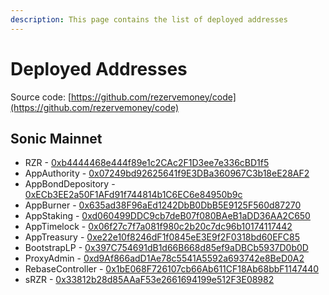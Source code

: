 ```yaml
---
description: This page contains the list of deployed addresses
---
```


# Deployed Addresses

Source code: [https://github.com/rezervemoney/code](https://github.com/rezervemoney/code)

## Sonic Mainnet

- RZR - [0xb4444468e444f89e1c2CAc2F1D3ee7e336cBD1f5](https://sonicscan.org/address/0xb4444468e444f89e1c2CAc2F1D3ee7e336cBD1f5)
- AppAuthority - [0x07249bd92625641f9E3DBa360967C3b18eE28AF2](https://sonicscan.org/address/0x07249bd92625641f9E3DBa360967C3b18eE28AF2)
- AppBondDepository - [0xECb3EE2a50F1AFd91f744814b1C6EC6e84950b9c](https://sonicscan.org/address/0xECb3EE2a50F1AFd91f744814b1C6EC6e84950b9c#readProxyContract)
- AppBurner - [0x635ad38F96aEd1242DbB0DbB5E9125F560d87270](https://sonicscan.org/address/0x635ad38F96aEd1242DbB0DbB5E9125F560d87270)
- AppStaking - [0xd060499DDC9cb7deB07f080BAeB1aDD36AA2C650](https://sonicscan.org/address/0xd060499DDC9cb7deB07f080BAeB1aDD36AA2C650)
- AppTimelock - [0x06f27c7f7a081f980c2b20c7dc96b10174117442](https://sonicscan.org/address/0x06f27c7f7a081f980c2b20c7dc96b10174117442)
- AppTreasury - [0xe22e10f8246dF1f0845eE3E9f2F0318bd60EFC85](https://sonicscan.org/address/0xe22e10f8246dF1f0845eE3E9f2F0318bd60EFC85#code)
- BootstrapLP - [0x397C754691dB1d66B668d85ef9aDBCb5937D0b0D](https://sonicscan.org/address/0x397C754691dB1d66B668d85ef9aDBCb5937D0b0D)
- ProxyAdmin - [0xd9Af866adD1Ae78c5541A5592a693742e8BeD0A2](https://sonicscan.org/address/0xd9Af866adD1Ae78c5541A5592a693742e8BeD0A2#writeContract)
- RebaseController - [0x1bE068F726107cb66Ab611CF18Ab68bbF1147440](https://sonicscan.org/address/0x1bE068F726107cb66Ab611CF18Ab68bbF1147440)
- sRZR - [0x33812b28d85AAaF53e2661694199e512F3E08982](https://sonicscan.org/address/0x33812b28d85AAaF53e2661694199e512F3E08982#code)
